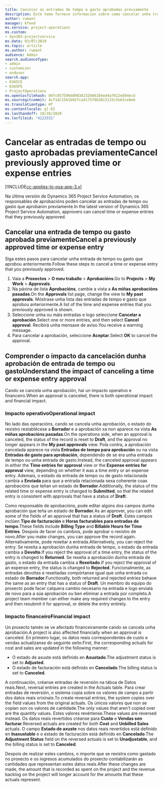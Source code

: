 ```yaml
---
title: Cancelar as entradas de tempo e gasto aprobadas previamente
description: Este tema fornece información sobre como cancelar unha transacción de tempo e gasto de proxecto aprobada.
author: rumant
manager: kfend
ms.service: project-operations
ms.custom:
- dyn365-projectservice
ms.date: 03/07/2019
ms.topic: article
ms.author: rumant
audience: Admin
search.audienceType:
- admin
- customizer
- enduser
search.app:
- D365CE
- D365PS
- ProjectOperations
ms.openlocfilehash: 84fc057599dd98162320d6104ed4a7612e894ecb
ms.sourcegitcommit: 4cf1dc1561b92fca4175f0b3813133c5e63ce8e6
ms.translationtype: HT
ms.contentlocale: gl-ES
ms.lasthandoff: 10/28/2020
ms.locfileid: "4123331"
---
```

# <a name="cancel-previously-approved-time-or-expense-entries"></a><span data-ttu-id="0bfb5-103">Cancelar as entradas de tempo ou gasto aprobadas previamente</span><span class="sxs-lookup"><span data-stu-id="0bfb5-103">Cancel previously approved time or expense entries</span></span>

[!INCLUDE[cc-applies-to-psa-app-3.x](../includes/cc-applies-to-psa-app-3x.md)]

<span data-ttu-id="0bfb5-104">Na última versión de Dynamics 365 Project Service Automation, os responsables de aprobacións poden cancelar as entradas de tempo ou gasto que aprobaron previamente.</span><span class="sxs-lookup"><span data-stu-id="0bfb5-104">In the latest version of Dynamics 365 Project Service Automation, approvers can cancel time or expense entries that they previously approved.</span></span>

## <a name="cancel-a-previously-approved-time-or-expense-entry"></a><span data-ttu-id="0bfb5-105">Cancelar una entrada de tempo ou gasto aprobada previamente</span><span class="sxs-lookup"><span data-stu-id="0bfb5-105">Cancel a previously approved time or expense entry</span></span>

<span data-ttu-id="0bfb5-106">Siga estes pasos para cancelar unha entrada de tempo ou gasto que aprobou anteriormente.</span><span class="sxs-lookup"><span data-stu-id="0bfb5-106">Follow these steps to cancel a time or expense entry that you previously approved.</span></span>

1. <span data-ttu-id="0bfb5-107">Vaia a **Proxectos** \> **O meu traballo** \> **Aprobacións**.</span><span class="sxs-lookup"><span data-stu-id="0bfb5-107">Go to **Projects** \> **My Work** \> **Approvals**.</span></span>
2. <span data-ttu-id="0bfb5-108">Na páxina de lista **Aprobacións**, cambie a vista a **As miñas aprobacións pasadas**.</span><span class="sxs-lookup"><span data-stu-id="0bfb5-108">On the **Approvals** list page, change the view to **My past approvals**.</span></span> <span data-ttu-id="0bfb5-109">Móstrase unha lista das entradas de tempo e gasto que aprobou anteriormente.</span><span class="sxs-lookup"><span data-stu-id="0bfb5-109">A list of the time and expense entries that you previously approved is shown.</span></span>
3. <span data-ttu-id="0bfb5-110">Seleccione unha ou máis entradas e logo seleccione **Cancelar a aprobación**.</span><span class="sxs-lookup"><span data-stu-id="0bfb5-110">Select one or more entries, and then select **Cancel approval**.</span></span> <span data-ttu-id="0bfb5-111">Recibirá unha mensaxe de aviso.</span><span class="sxs-lookup"><span data-stu-id="0bfb5-111">You receive a warning message.</span></span>
4. <span data-ttu-id="0bfb5-112">Para cancelar a aprobación, seleccione **Aceptar**.</span><span class="sxs-lookup"><span data-stu-id="0bfb5-112">Select **OK** to cancel the approval.</span></span>

## <a name="understand-the-impact-of-canceling-a-time-or-expense-entry-approval"></a><span data-ttu-id="0bfb5-113">Comprender o impacto da cancelación dunha aprobación de entrada de tempo ou gasto</span><span class="sxs-lookup"><span data-stu-id="0bfb5-113">Understand the impact of canceling a time or expense entry approval</span></span>

<span data-ttu-id="0bfb5-114">Cando se cancela unha aprobación, hai un impacto operativo e financeiro.</span><span class="sxs-lookup"><span data-stu-id="0bfb5-114">When an approval is canceled, there is both operational impact and financial impact.</span></span>

### <a name="operational-impact"></a><span data-ttu-id="0bfb5-115">Impacto operativo</span><span class="sxs-lookup"><span data-stu-id="0bfb5-115">Operational impact</span></span>

<span data-ttu-id="0bfb5-116">No lado das operacións, cando se cancela unha aprobación, o estado do rexistro restablécese a **Borrador** e a aprobación xa non aparece na vista **As miñas aprobacións pasadas**.</span><span class="sxs-lookup"><span data-stu-id="0bfb5-116">On the operations side, when an approval is canceled, the status of the record is reset to **Draft**, and the approval no longer appears in the **My past approvals** view.</span></span> <span data-ttu-id="0bfb5-117">Pola contra, a aprobación cancelada aparece na vista **Entradas de tempo para aprobación** ou na vista **Entradas de gasto para aprobación**, dependendo de se era unha entrada de tempo ou unha entrada de gasto.</span><span class="sxs-lookup"><span data-stu-id="0bfb5-117">Instead, the canceled approval appears in either the **Time entries for approval** view or the **Expense entries for approval** view, depending on whether it was a time entry or an expense entry.</span></span> <span data-ttu-id="0bfb5-118">Ademais, o estado da entrada de tempo ou de gasto relacionada cambia a **Enviada** para que a entrada relacionada sexa coherente coas aprobacións que teñan un estado de **Borrador**.</span><span class="sxs-lookup"><span data-stu-id="0bfb5-118">Additionally, the status of the related time or expense entry is changed to **Submitted**, so that the related entry is consistent with approvals that have a status of **Draft**.</span></span>

<span data-ttu-id="0bfb5-119">Como responsable de aprobacións, pode editar algúns dos campos dunha aprobación que teña un estado de **Borrador**.</span><span class="sxs-lookup"><span data-stu-id="0bfb5-119">As an approver, you can edit some of the fields of an approval that has a status of **Draft**.</span></span> <span data-ttu-id="0bfb5-120">Estes campos inclúen **Tipo de facturación** e **Horas facturables para entradas de tempo**.</span><span class="sxs-lookup"><span data-stu-id="0bfb5-120">These fields include **Billing Type** and **Billable Hours for Time Entries**.</span></span> <span data-ttu-id="0bfb5-121">Despois de facer os cambios, pode aprobar o rexistro de novo.</span><span class="sxs-lookup"><span data-stu-id="0bfb5-121">After you make changes, you can approve the record again.</span></span> <span data-ttu-id="0bfb5-122">Alternativamente, pode rexeitar a entrada.</span><span class="sxs-lookup"><span data-stu-id="0bfb5-122">Alternatively, you can reject the entry.</span></span> <span data-ttu-id="0bfb5-123">Se rexeita a aprobación dunha entrada de tempo, o estado da entrada cambia a **Devolto**.</span><span class="sxs-lookup"><span data-stu-id="0bfb5-123">If you reject the approval of a time entry, the status of the entry is changed to **Returned**.</span></span> <span data-ttu-id="0bfb5-124">Se rexeita a aprobación dunha entrada de gasto, o estado da entrada cambia a **Rexeitado**.</span><span class="sxs-lookup"><span data-stu-id="0bfb5-124">If you reject the approval of an expense entry, the status is changed to **Rejected**.</span></span> <span data-ttu-id="0bfb5-125">Funcionalmente, as entradas devoltas e rexeitadas compórtanse igual que unha entrada co estado de **Borrador**.</span><span class="sxs-lookup"><span data-stu-id="0bfb5-125">Functionally, both returned and rejected entries behave the same as an entry that has a status of **Draft**.</span></span> <span data-ttu-id="0bfb5-126">Un membro do equipo do proxecto pode facer calquera cambio necesario na entrada e logo enviala de novo para a súa aprobación ou ben eliminar a entrada por completo.</span><span class="sxs-lookup"><span data-stu-id="0bfb5-126">A project team member can either make any required changes to the entry and then resubmit it for approval, or delete the entry entirely.</span></span>

### <a name="financial-impact"></a><span data-ttu-id="0bfb5-127">Impacto financeiro</span><span class="sxs-lookup"><span data-stu-id="0bfb5-127">Financial impact</span></span>

<span data-ttu-id="0bfb5-128">Un proxecto tamén se ve afectado financeiramente cando se cancela unha aprobación.</span><span class="sxs-lookup"><span data-stu-id="0bfb5-128">A project is also affected financially when an approval is canceled.</span></span> <span data-ttu-id="0bfb5-129">En primeiro lugar, os datos reais correspondentes de custo e vendas actualízanse do seguinte xeito:</span><span class="sxs-lookup"><span data-stu-id="0bfb5-129">First, the corresponding actuals for cost and sales are updated in the following manner:</span></span>

- <span data-ttu-id="0bfb5-130">O estado de axuste está definido en **Axustado**.</span><span class="sxs-lookup"><span data-stu-id="0bfb5-130">The adjustment status is set to **Adjusted**.</span></span>
- <span data-ttu-id="0bfb5-131">O estado de facturación está definido en **Cancelado**.</span><span class="sxs-lookup"><span data-stu-id="0bfb5-131">The billing status is set to **Canceled**.</span></span>

<span data-ttu-id="0bfb5-132">A continuación, créanse entradas de reversión na táboa de Datos reais.</span><span class="sxs-lookup"><span data-stu-id="0bfb5-132">Next, reversal entries are created in the Actuals table.</span></span> <span data-ttu-id="0bfb5-133">Para crear entradas de reversión, o sistema copia sobre os valores de campo a partir dos datos reais orixinais.</span><span class="sxs-lookup"><span data-stu-id="0bfb5-133">To create reversal entries, the system copies over the field values from the original actuals.</span></span> <span data-ttu-id="0bfb5-134">Os únicos valores que non se copian son os valores de cantidade.</span><span class="sxs-lookup"><span data-stu-id="0bfb5-134">The only values that aren't copied over are the quantity values.</span></span> <span data-ttu-id="0bfb5-135">Estes valores revértense.</span><span class="sxs-lookup"><span data-stu-id="0bfb5-135">These values are reversed instead.</span></span> <span data-ttu-id="0bfb5-136">Os datos reais revertidos créanse para **Custo** e **Vendas sen facturar**.</span><span class="sxs-lookup"><span data-stu-id="0bfb5-136">Reversed actuals are created for both **Cost** and **Unbilled Sales** actuals.</span></span> <span data-ttu-id="0bfb5-137">O campo **Estado de axuste** nos datos reais revertidos está definido en **Inaxustable** e o estado de facturación está definido en **Cancelado**.</span><span class="sxs-lookup"><span data-stu-id="0bfb5-137">The **Adjustment Status** field on the reversed actuals is set to **Unadjustable**, and the billing status is set to **Canceled**.</span></span>

<span data-ttu-id="0bfb5-138">Despois de realizar estes cambios, o importe que se rexistra como gastado no proxecto e os ingresos acumulados do proxecto contabilizarán as cantidades que representan estes datos reais.</span><span class="sxs-lookup"><span data-stu-id="0bfb5-138">After these changes are made, the amount that is recorded as spent on the project and the revenue backlog on the project will longer account for the amounts that these actuals represent.</span></span>
